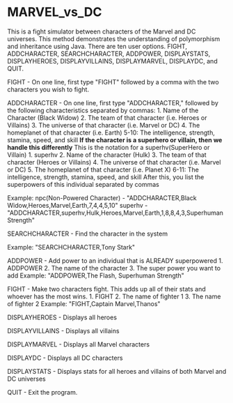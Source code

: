 # MARVEL_vs_DC

This is a fight simulator between characters of the Marvel and DC universes. This method demonstrates the understanding of polymorphism and inheritance using Java. There are ten user options. FIGHT, ADDCHARACTER, SEARCHCHARACTER, ADDPOWER, DISPLAYSTATS, DISPLAYHEROES, DISPLAYVILLAINS, DISPLAYMARVEL, DISPLAYDC, and QUIT. 

FIGHT - On one line, first type "FIGHT" followed by a comma with the two characters you wish to fight.

ADDCHARACTER - On one line, first type "ADDCHARACTER," followed by the following characteristics separated by commas:
    1. Name of the Character (Black Widow)
    2. The team of that character (i.e. Heroes or Villains)
    3. The universe of that character (i.e. Marvel or DC)
    4. The homeplanet of that character (i.e. Earth)
    5-10: The intelligence, strength, stamina, speed, and skill
  ****If the character is a superhero or villain, then we handle this differently****
    This is the notation for a superhv(SuperHero or Villain)
    1. superhv
    2. Name of the character (Hulk)
    3. The team of that character (Heroes or Villains)
    4. The universe of that character (i.e. Marvel or DC)
    5. The homeplanet of that character (i.e. Planet X) 
    6-11: The intelligence, strength, stamina, speed, and skill 
    After this, you list the superpowers of this individual separated by commas
    
  Example: 
  npc(Non-Powered Character) - "ADDCHARACTER,Black Widow,Heroes,Marvel,Earth,7,4,4,5,10"
  superhv - "ADDCHARACTER,superhv,Hulk,Heroes,Marvel,Earth,1,8,8,4,3,Superhuman Strength" 
    
SEARCHCHARACTER - Find the character in the system

  Example: "SEARCHCHARACTER,Tony Stark"
  
ADDPOWER - Add power to an individual that is ALREADY superpowered
    1. ADDPOWER
    2. The name of the character
    3. The super power you want to add 
  Example: "ADDPOWER,The Flash, Superhuman Strength"
  
FIGHT - Make two characters fight. This adds up all of their stats and whoever has the most wins. 
    1. FIGHT
    2. The name of fighter 1
    3. The name of fighter 2
  Example: "FIGHT,Captain Marvel,Thanos"
  
DISPLAYHEROES - Displays all heroes

DISPLAYVILLAINS - Displays all villains

DISPLAYMARVEL - Displays all Marvel characters 

DISPLAYDC - Displays all DC characters

DISPLAYSTATS - Displays stats for all heroes and villains of both Marvel and DC universes 

QUIT - Exit the program.
  
  
  
